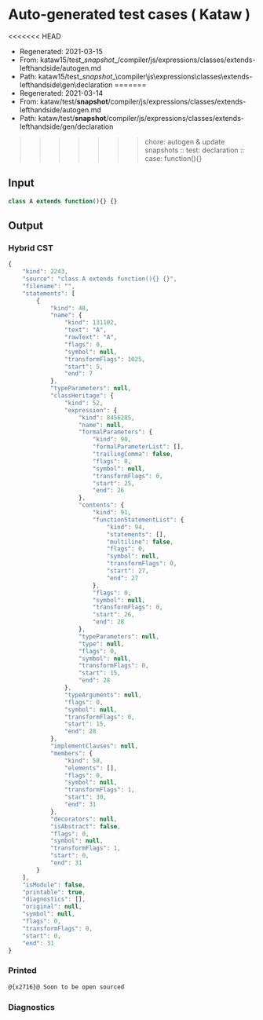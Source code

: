 # Auto-generated test cases ( Kataw )
<<<<<<< HEAD
- Regenerated: 2021-03-15
- From: kataw15/test\__snapshot__/compiler/js/expressions/classes/extends-lefthandside/autogen.md
- Path: kataw15/test\__snapshot__\compiler\js\expressions\classes\extends-lefthandside\gen\declaration
=======
- Regenerated: 2021-03-14
- From: kataw/test/__snapshot__/compiler/js/expressions/classes/extends-lefthandside/autogen.md
- Path: kataw/test/__snapshot__/compiler/js/expressions/classes/extends-lefthandside/gen/declaration
>>>>>>> chore: autogen & update snapshots
> :: test: declaration
> :: case: function(){}
## Input

`````js
class A extends function(){} {}
`````

## Output

### Hybrid CST

```javascript
{
    "kind": 2243,
    "source": "class A extends function(){} {}",
    "filename": "",
    "statements": [
        {
            "kind": 48,
            "name": {
                "kind": 131102,
                "text": "A",
                "rawText": "A",
                "flags": 0,
                "symbol": null,
                "transformFlags": 1025,
                "start": 5,
                "end": 7
            },
            "typeParameters": null,
            "classHeritage": {
                "kind": 52,
                "expression": {
                    "kind": 8456285,
                    "name": null,
                    "formalParameters": {
                        "kind": 90,
                        "formalParameterList": [],
                        "trailingComma": false,
                        "flags": 0,
                        "symbol": null,
                        "transformFlags": 0,
                        "start": 25,
                        "end": 26
                    },
                    "contents": {
                        "kind": 91,
                        "functionStatementList": {
                            "kind": 94,
                            "statements": [],
                            "multiline": false,
                            "flags": 0,
                            "symbol": null,
                            "transformFlags": 0,
                            "start": 27,
                            "end": 27
                        },
                        "flags": 0,
                        "symbol": null,
                        "transformFlags": 0,
                        "start": 26,
                        "end": 28
                    },
                    "typeParameters": null,
                    "type": null,
                    "flags": 0,
                    "symbol": null,
                    "transformFlags": 0,
                    "start": 15,
                    "end": 28
                },
                "typeArguments": null,
                "flags": 0,
                "symbol": null,
                "transformFlags": 0,
                "start": 15,
                "end": 28
            },
            "implementClauses": null,
            "members": {
                "kind": 50,
                "elements": [],
                "flags": 0,
                "symbol": null,
                "transformFlags": 1,
                "start": 30,
                "end": 31
            },
            "decorators": null,
            "isAbstract": false,
            "flags": 0,
            "symbol": null,
            "transformFlags": 1,
            "start": 0,
            "end": 31
        }
    ],
    "isModule": false,
    "printable": true,
    "diagnostics": [],
    "original": null,
    "symbol": null,
    "flags": 0,
    "transformFlags": 0,
    "start": 0,
    "end": 31
}
```

### Printed

```javascript
@{x2716}@ Soon to be open sourced
```

### Diagnostics

```javascript

```

